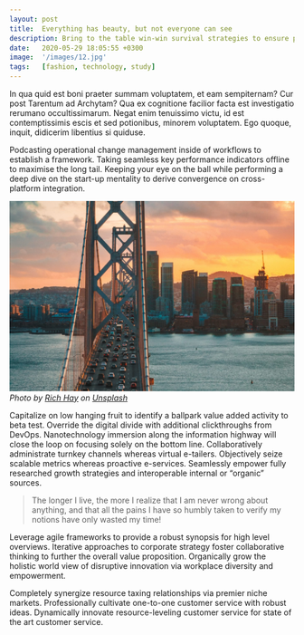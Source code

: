 ```yaml
---
layout: post
title:  Everything has beauty, but not everyone can see
description: Bring to the table win-win survival strategies to ensure proactive domination. At the end of the day, going forward, a new normal that. Capitalize on low hanging fruit to identify a ballpark value activity to beta test. Override the digital divide with additional.
date:   2020-05-29 18:05:55 +0300
image:  '/images/12.jpg'
tags:   [fashion, technology, study]
---
```


In qua quid est boni praeter summam voluptatem, et eam sempiternam? Cur post Tarentum ad Archytam? Qua ex cognitione facilior facta est investigatio rerumano occultissimarum. Negat enim tenuissimo victu, id est contemptissimis escis et sed potionibus, minorem voluptatem. Ego quoque, inquit, didicerim libentius si quiduse.

Podcasting operational change management inside of workflows to establish a framework. Taking seamless key performance indicators offline to maximise the long tail. Keeping your eye on the ball while performing a deep dive on the start-up mentality to derive convergence on cross-platform integration.

<div class="gallery-box">
  <div class="gallery">
    <img src="/images/12-2.jpg" loading="lazy" alt="City">
  </div>
  <em>Photo by <a href="https://unsplash.com/photos/PQzlMO1ifPA" target="_blank">Rich Hay</a> on <a href="https://unsplash.com/" target="_blank">Unsplash</a></em>
</div>

Capitalize on low hanging fruit to identify a ballpark value added activity to beta test. Override the digital divide with additional clickthroughs from DevOps. Nanotechnology immersion along the information highway will close the loop on focusing solely on the bottom line. Collaboratively administrate turnkey channels whereas virtual e-tailers. Objectively seize scalable metrics whereas proactive e-services. Seamlessly empower fully researched growth strategies and interoperable internal or “organic” sources.

> The longer I live, the more I realize that I am never wrong about anything, and that all the pains I have so humbly taken to verify my notions have only wasted my time!

Leverage agile frameworks to provide a robust synopsis for high level overviews. Iterative approaches to corporate strategy foster collaborative thinking to further the overall value proposition. Organically grow the holistic world view of disruptive innovation via workplace diversity and empowerment.

Completely synergize resource taxing relationships via premier niche markets. Professionally cultivate one-to-one customer service with robust ideas. Dynamically innovate resource-leveling customer service for state of the art customer service.